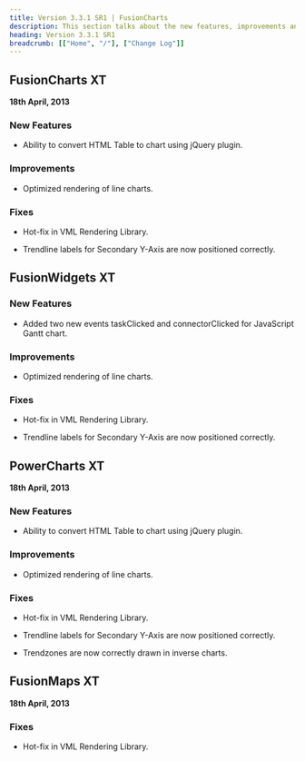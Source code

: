 ```yaml
---
title: Version 3.3.1 SR1 | FusionCharts
description: This section talks about the new features, improvements and fixes for v3.3.1 SR1.
heading: Version 3.3.1 SR1
breadcrumb: [["Home", "/"], ["Change Log"]]
---
```


## FusionCharts XT
**18th April, 2013**

### New Features

* Ability to convert HTML Table to chart using jQuery plugin.

### Improvements

* Optimized rendering of line charts.

### Fixes

* Hot-fix in VML Rendering Library.

* Trendline labels for Secondary Y-Axis are now positioned correctly.

## FusionWidgets XT

### New Features

* Added two new events taskClicked and connectorClicked for JavaScript Gantt chart.

### Improvements

* Optimized rendering of line charts.

### Fixes

* Hot-fix in VML Rendering Library.

* Trendline labels for Secondary Y-Axis are now positioned correctly.

## PowerCharts XT
**18th April, 2013**

### New Features

* Ability to convert HTML Table to chart using jQuery plugin.

### Improvements

* Optimized rendering of line charts.

### Fixes

* Hot-fix in VML Rendering Library.

* Trendline labels for Secondary Y-Axis are now positioned correctly.

* Trendzones are now correctly drawn in inverse charts.

## FusionMaps XT
**18th April, 2013**

### Fixes

* Hot-fix in VML Rendering Library.